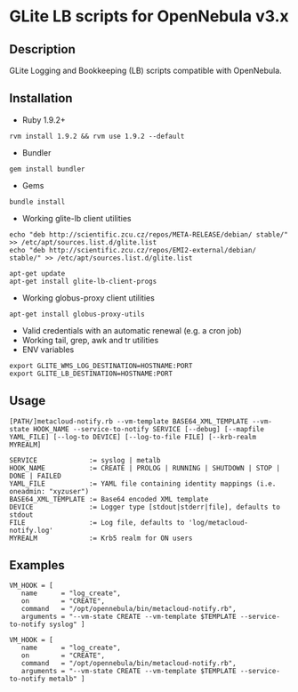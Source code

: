 GLite LB scripts for OpenNebula v3.x
====================================

Description
-----------
GLite Logging and Bookkeeping (LB) scripts compatible with OpenNebula.

Installation
------------
* Ruby 1.9.2+

~~~
rvm install 1.9.2 && rvm use 1.9.2 --default
~~~ 

* Bundler

~~~
gem install bundler
~~~

* Gems

~~~
bundle install
~~~

* Working glite-lb client utilities

~~~
echo "deb http://scientific.zcu.cz/repos/META-RELEASE/debian/ stable/" >> /etc/apt/sources.list.d/glite.list
echo "deb http://scientific.zcu.cz/repos/EMI2-external/debian/ stable/" >> /etc/apt/sources.list.d/glite.list

apt-get update
apt-get install glite-lb-client-progs 
~~~

* Working globus-proxy client utilities

~~~
apt-get install globus-proxy-utils
~~~

* Valid credentials with an automatic renewal (e.g. a cron job)
* Working tail, grep, awk and tr utilities
* ENV variables

~~~
export GLITE_WMS_LOG_DESTINATION=HOSTNAME:PORT
export GLITE_LB_DESTINATION=HOSTNAME:PORT
~~~

Usage
-----
~~~
[PATH/]metacloud-notify.rb --vm-template BASE64_XML_TEMPLATE --vm-state HOOK_NAME --service-to-notify SERVICE [--debug] [--mapfile YAML_FILE] [--log-to DEVICE] [--log-to-file FILE] [--krb-realm MYREALM]

SERVICE             := syslog | metalb
HOOK_NAME           := CREATE | PROLOG | RUNNING | SHUTDOWN | STOP | DONE | FAILED
YAML_FILE           := YAML file containing identity mappings (i.e. oneadmin: "xyzuser")
BASE64_XML_TEMPLATE := Base64 encoded XML template
DEVICE              := Logger type [stdout|stderr|file], defaults to stdout
FILE                := Log file, defaults to 'log/metacloud-notify.log'
MYREALM             := Krb5 realm for ON users
~~~

Examples
--------
~~~
VM_HOOK = [
   name      = "log_create",
   on        = "CREATE",
   command   = "/opt/opennebula/bin/metacloud-notify.rb",
   arguments = "--vm-state CREATE --vm-template $TEMPLATE --service-to-notify syslog" ]

VM_HOOK = [
   name      = "log_create",
   on        = "CREATE",
   command   = "/opt/opennebula/bin/metacloud-notify.rb",
   arguments = "--vm-state CREATE --vm-template $TEMPLATE --service-to-notify metalb" ]
~~~
